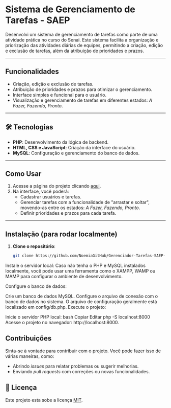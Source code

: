 # Sistema de Gerenciamento de Tarefas - SAEP

Desenvolvi um sistema de gerenciamento de tarefas como parte de uma atividade prática no curso do Senai. Este sistema facilita a organização e priorização das atividades diárias de equipes, permitindo a criação, edição e exclusão de tarefas, além da atribuição de prioridades e prazos.

---

## **Funcionalidades**

- Criação, edição e exclusão de tarefas.
- Atribuição de prioridades e prazos para otimizar o gerenciamento.
- Interface simples e funcional para o usuário.
- Visualização e gerenciamento de tarefas em diferentes estados: *A Fazer, Fazendo, Pronto*.

---

## **🛠 Tecnologias**

- **PHP**: Desenvolvimento da lógica de backend.
- **HTML, CSS e JavaScript**: Criação da interface do usuário.
- **MySQL**: Configuração e gerenciamento do banco de dados.

---

## **Como Usar**

1. Acesse a página do projeto clicando [aqui](http://miatech.infinityfreeapp.com/).
2. Na interface, você poderá:
   - Cadastrar usuários e tarefas.
   - Gerenciar tarefas com a funcionalidade de "arrastar e soltar", movendo-as entre os estados: *A Fazer, Fazendo, Pronto*.
   - Definir prioridades e prazos para cada tarefa.

---

## **Instalação (para rodar localmente)**

1. **Clone o repositório**:
   ```bash
   git clone https://github.com/NoemiaGitHub/Gerenciador-Tarefas-SAEP-.git
Instale o servidor local: Caso não tenha o PHP e MySQL instalados localmente, você pode usar uma ferramenta como o XAMPP, WAMP ou MAMP para configurar o ambiente de desenvolvimento.

Configure o banco de dados:

Crie um banco de dados MySQL.
Configure o arquivo de conexão com o banco de dados no sistema. O arquivo de configuração geralmente está localizado em config/db.php.
Execute o projeto:

Inicie o servidor PHP local:
bash
Copiar
Editar
php -S localhost:8000
Acesse o projeto no navegador: http://localhost:8000.

## **Contribuições**

Sinta-se à vontade para contribuir com o projeto. Você pode fazer isso de várias maneiras, como:

- Abrindo *issues* para relatar problemas ou sugerir melhorias.
- Enviando *pull requests* com correções ou novas funcionalidades.


## 📝 Licença

Este projeto esta sobe a licença [MIT](https://github.com/JacksonSantin/gerenciador-tarefas/blob/main/LICENSE).


